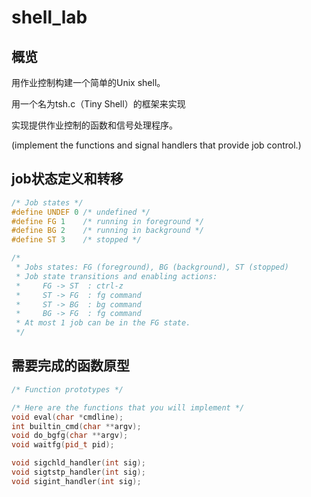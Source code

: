 # shell_lab

## 概览

用作业控制构建一个简单的Unix shell。

用一个名为tsh.c（Tiny Shell）的框架来实现

实现提供作业控制的函数和信号处理程序。

(implement the functions and signal handlers that provide job control.)

## job状态定义和转移

```c++
/* Job states */
#define UNDEF 0 /* undefined */
#define FG 1    /* running in foreground */
#define BG 2    /* running in background */
#define ST 3    /* stopped */

/* 
 * Jobs states: FG (foreground), BG (background), ST (stopped)
 * Job state transitions and enabling actions:
 *     FG -> ST  : ctrl-z
 *     ST -> FG  : fg command
 *     ST -> BG  : bg command
 *     BG -> FG  : fg command
 * At most 1 job can be in the FG state.
 */
```

## 需要完成的函数原型

```c++
/* Function prototypes */

/* Here are the functions that you will implement */
void eval(char *cmdline);
int builtin_cmd(char **argv);
void do_bgfg(char **argv);
void waitfg(pid_t pid);

void sigchld_handler(int sig);
void sigtstp_handler(int sig);
void sigint_handler(int sig);
```


